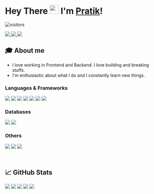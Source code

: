 # Hey There <img src="https://github.com/TheDudeThatCode/TheDudeThatCode/blob/master/Assets/Hi.gif" width="29px"> I'm [Pratik](https://www.linkedin.com/in/pratik-ramteke-90ba52195/)!

![visitors](https://visitor-badge.laobi.icu/badge?page_id=pratikramteke.pratikramteke)

<a href="https://www.linkedin.com/in/pratik-ramteke-90ba52195/">
  <img src="https://img.shields.io/badge/LinkedIn-0077B5?style=for-the-badge&logo=linkedin&logoColor=white" /> 
 </a> 
<a href="mailto:pratikramteke222@gmail.com">
  <img src="https://img.shields.io/badge/Gmail-D14836?style=for-the-badge&logo=gmail&logoColor=white"   />
</a>
<a href="https://pratikramteke.hashnode.dev/">
  <img src="https://img.shields.io/badge/Hashnode-2962FF?style=for-the-badge&logo=hashnode&logoColor=white" />
</a>
<br>

## 🎓 About me

- I love working in Frontend and Backend. I love building and breaking stuffs.
- I'm enthusiastic about what I do and I constantly learn new things.

<!-- ##  ✔ Technologies  -->

### Languages & Frameworks

<img src="https://img.shields.io/badge/HTML5-E34F26?style=for-the-badge&logo=html5&logoColor=white" /> <img src="https://img.shields.io/badge/CSS3-1572B6?style=for-the-badge&logo=css3&logoColor=white" />
<img src="https://img.shields.io/badge/Tailwind_CSS-38B2AC?style=for-the-badge&logo=tailwind-css&logoColor=white" />
<img src="https://img.shields.io/badge/JavaScript-323330?style=for-the-badge&logo=javascript&logoColor=F7DF1E" />
<img src="https://img.shields.io/badge/-ReactJs-61DAFB?logo=react&logoColor=white&style=for-the-badge" />
<img src="https://img.shields.io/badge/node.js-6DA55F?style=for-the-badge&logo=node.js&logoColor=white"  /> <img src="https://img.shields.io/badge/express.js-%23404d59.svg?style=for-the-badge&logo=express&logoColor=%2361DAFB" />

### Databases

<img src="https://img.shields.io/badge/postgres-%23316192.svg?style=for-the-badge&logo=postgresql&logoColor=white" /> <img src="https://img.shields.io/badge/MongoDB-%234ea94b.svg?style=for-the-badge&logo=mongodb&logoColor=white" />

### Others

<img src="https://img.shields.io/badge/Git-F05032?style=for-the-badge&logo=git&logoColor=white"> <img src="https://img.shields.io/badge/GitHub-100000?style=for-the-badge&logo=github&logoColor=white"> <img src="https://img.shields.io/badge/Linux-FCC624?style=for-the-badge&logo=linux&logoColor=black" />

 <br>

## 📈 GitHub Stats

[![](https://github-profile-summary-cards.vercel.app/api/cards/profile-details?username=pratikramteke&theme=tokyonight)](https://github.com/vn7n24fzkq/github-profile-summary-cards) [![](https://github-profile-summary-cards.vercel.app/api/cards/repos-per-language?username=pratikramteke&theme=tokyonight)](https://github.com/vn7n24fzkq/github-profile-summary-cards) [![](https://github-profile-summary-cards.vercel.app/api/cards/most-commit-language?username=pratikramteke&theme=tokyonight)](https://github.com/vn7n24fzkq/github-profile-summary-cards) ![](https://github-profile-summary-cards.vercel.app/api/cards/stats?username=pratikramteke&theme=tokyonight) [![](https://github-profile-summary-cards.vercel.app/api/cards/productive-time?username=pratikramteke&theme=tokyonight)](https://github.com/vn7n24fzkq/github-profile-summary-cards)
